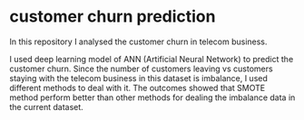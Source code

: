 # customer churn prediction
In this repository I analysed the customer churn in telecom business. 

I used  deep learning model of ANN (Artificial Neural Network) to predict the customer churn. Since the number of customers leaving vs customers staying with the telecom business in this dataset is imbalance, I used different methods to deal with it.  The outcomes showed that SMOTE method perform better than other methods for dealing the imbalance data in the current dataset.



